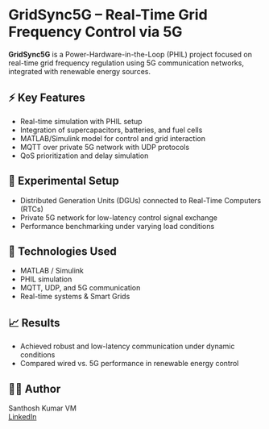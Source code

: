 # GridSync5G – Real-Time Grid Frequency Control via 5G

**GridSync5G** is a Power-Hardware-in-the-Loop (PHIL) project focused on real-time grid frequency regulation using 5G communication networks, integrated with renewable energy sources.

## ⚡ Key Features
- Real-time simulation with PHIL setup
- Integration of supercapacitors, batteries, and fuel cells
- MATLAB/Simulink model for control and grid interaction
- MQTT over private 5G network with UDP protocols
- QoS prioritization and delay simulation

## 🧪 Experimental Setup
- Distributed Generation Units (DGUs) connected to Real-Time Computers (RTCs)
- Private 5G network for low-latency control signal exchange
- Performance benchmarking under varying load conditions

## 📂 Technologies Used
- MATLAB / Simulink
- PHIL simulation
- MQTT, UDP, and 5G communication
- Real-time systems & Smart Grids

## 📈 Results
- Achieved robust and low-latency communication under dynamic conditions
- Compared wired vs. 5G performance in renewable energy control

## 👨‍💻 Author
Santhosh Kumar VM  
[LinkedIn](https://www.linkedin.com/in/santhosh-vm-24ba681b2)
